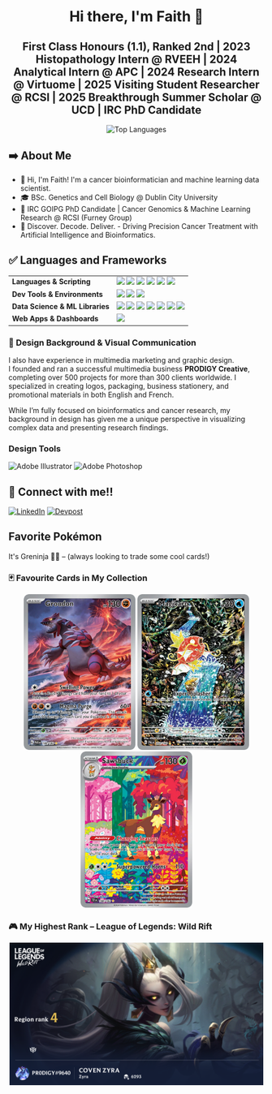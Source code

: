 <div align="center">

# Hi there, I'm Faith 👋  
## First Class Honours (1.1), Ranked 2nd | 2023 Histopathology Intern @ RVEEH | 2024 Analytical Intern @ APC | 2024 Research Intern @ Virtuome | 2025 Visiting Student Researcher @ RCSI | 2025 Breakthrough Summer Scholar @ UCD | IRC PhD Candidate

</div>

<p align="center">
  <img 
    src="https://github-readme-stats.vercel.app/api/top-langs/?username=faith-ogun&layout=compact&theme=tokyonight" 
    alt="Top Languages" 
    height="150"
  />
</p>

## ➡️ About Me

- 👋 Hi, I'm Faith! I'm a cancer bioinformatician and machine learning data scientist.
- 🎓 BSc. Genetics and Cell Biology @ Dublin City University
- 🧠 IRC GOIPG PhD Candidate | Cancer Genomics & Machine Learning Research @ RCSI (Furney Group)
- 🎯 Discover. Decode. Deliver. - Driving Precision Cancer Treatment with Artificial Intelligence and Bioinformatics.

## ✅ Languages and Frameworks

<table>
  <tr>
    <td><strong>Languages & Scripting</strong></td>
    <td>
      <img src="https://img.shields.io/badge/Python-3776AB.svg?style=flat-square&logo=python&logoColor=white"/>
      <img src="https://img.shields.io/badge/R-276DC3.svg?style=flat-square&logo=r&logoColor=white"/>
      <img src="https://img.shields.io/badge/Bash-4EAA25.svg?style=flat-square&logo=gnubash&logoColor=white"/>
      <img src="https://img.shields.io/badge/Perl-39457E.svg?style=flat-square&logo=perl&logoColor=white"/>
      <img src="https://img.shields.io/badge/Markdown-000000.svg?style=flat-square&logo=markdown&logoColor=white"/>
      <img src="https://img.shields.io/badge/LaTeX-008080.svg?style=flat-square&logo=latex&logoColor=white"/>
    </td>
  </tr>

  <tr>
    <td><strong>Dev Tools & Environments</strong></td>
    <td>
      <img src="https://img.shields.io/badge/Docker-2496ED?style=flat-square&logo=docker&logoColor=white"/>
      <img src="https://img.shields.io/badge/Git-F05032?style=flat-square&logo=git&logoColor=white"/>
      <img src="https://img.shields.io/badge/VSCode-007ACC?style=flat-square&logo=visualstudiocode&logoColor=white"/>
    </td>
  </tr>

  <tr>
    <td><strong>Data Science & ML Libraries</strong></td>
    <td>
      <img src="https://img.shields.io/badge/PyTorch-EE4C2C?style=flat-square&logo=pytorch&logoColor=white"/>
      <img src="https://img.shields.io/badge/TensorFlow-FF6F00?style=flat-square&logo=tensorflow&logoColor=white"/>
      <img src="https://img.shields.io/badge/Keras-D00000?style=flat-square&logo=keras&logoColor=white"/>
      <img src="https://img.shields.io/badge/Scikit--Learn-F7931E?style=flat-square&logo=scikitlearn&logoColor=white"/>
      <img src="https://img.shields.io/badge/Pandas-150458?style=flat-square&logo=pandas&logoColor=white"/>
      <img src="https://img.shields.io/badge/NumPy-013243?style=flat-square&logo=numpy&logoColor=white"/>
      <img src="https://img.shields.io/badge/Matplotlib-11557C?style=flat-square&logo=matplotlib&logoColor=white"/>
    </td>
  </tr>

<tr>
  <td><strong>Web Apps & Dashboards</strong></td>
  <td>
    <img src="https://img.shields.io/badge/Streamlit-FF4B4B?style=flat-square&logo=streamlit&logoColor=white"/>
  </td>
</tr>
</table>

### 🎨 Design Background & Visual Communication

I also have experience in multimedia marketing and graphic design.  
I founded and ran a successful multimedia business **PRODIGY Creative**, completing over 500 projects for more than 300 clients worldwide. I specialized in creating logos, packaging, business stationery, and promotional materials in both English and French.  

While I’m fully focused on bioinformatics and cancer research, my background in design has given me a unique perspective in visualizing complex data and presenting research findings.

### **Design Tools**
![Adobe Illustrator](https://img.shields.io/badge/-Adobe_Illustrator-FF9A00?logo=adobeillustrator&logoColor=white&style=flat)
![Adobe Photoshop](https://img.shields.io/badge/-Adobe_Photoshop-31A8FF?logo=adobephotoshop&logoColor=white&style=flat)

## 🤝 Connect with me!!

[![LinkedIn](https://img.shields.io/badge/LinkedIn-%230077B5.svg?style=for-the-badge&logo=linkedin&logoColor=white)](https://www.linkedin.com/in/faith-ogundimu-3895421b9)
[![Devpost](https://img.shields.io/badge/Devpost-003E54?style=for-the-badge&logo=devpost&logoColor=white)](https://devpost.com/faith-ogun?ref_content=user-portfolio&ref_feature=portfolio&ref_medium=global-nav)

## Favorite Pokémon

It's Greninja 🐸🥷 – (always looking to trade some cool cards!)

### 🃏 Favourite Cards in My Collection

<p align="center">
  <img src="https://raw.githubusercontent.com/faith-ogun/faith-ogun/main/assets/cards/groudon.jpg" width="220" alt="Groudon card"/>
  <img src="https://raw.githubusercontent.com/faith-ogun/faith-ogun/main/assets/cards/magikarp.jpg" width="220" alt="Magikarp card"/>
  <img src="https://raw.githubusercontent.com/faith-ogun/faith-ogun/main/assets/cards/sawsbuck.jpg" width="220" alt="Sawsbuck card"/>
</p>

### 🎮 My Highest Rank – League of Legends: Wild Rift

<p align="center">
  <img src="https://raw.githubusercontent.com/faith-ogun/faith-ogun/main/assets/lol-wr/zyra-rank.PNG" width="500" alt="Zyra Rank"/>
</p>
